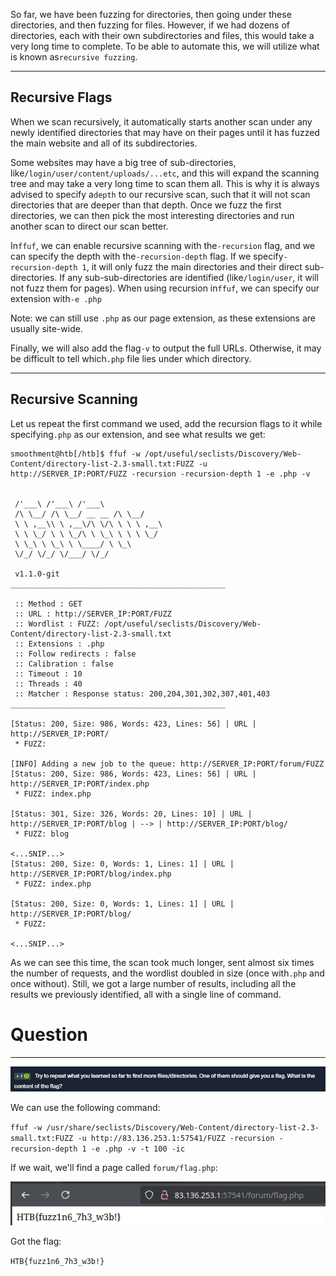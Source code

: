 So far, we have been fuzzing for directories, then going under these directories, and then fuzzing for files. However, if we had dozens of directories, each with their own subdirectories and files, this would take a very long time to complete. To be able to automate this, we will utilize what is known as`recursive fuzzing`.

---

## Recursive Flags

When we scan recursively, it automatically starts another scan under any newly identified directories that may have on their pages until it has fuzzed the main website and all of its subdirectories.

Some websites may have a big tree of sub-directories, like`/login/user/content/uploads/...etc`, and this will expand the scanning tree and may take a very long time to scan them all. This is why it is always advised to specify a`depth` to our recursive scan, such that it will not scan directories that are deeper than that depth. Once we fuzz the first directories, we can then pick the most interesting directories and run another scan to direct our scan better.

In`ffuf`, we can enable recursive scanning with the`-recursion` flag, and we can specify the depth with the`-recursion-depth` flag. If we specify`-recursion-depth 1`, it will only fuzz the main directories and their direct sub-directories. If any sub-sub-directories are identified (like`/login/user`, it will not fuzz them for pages). When using recursion in`ffuf`, we can specify our extension with`-e .php`

Note: we can still use `.php` as our page extension, as these extensions are usually site-wide.

Finally, we will also add the flag`-v` to output the full URLs. Otherwise, it may be difficult to tell which`.php` file lies under which directory.

---

## Recursive Scanning

Let us repeat the first command we used, add the recursion flags to it while specifying`.php` as our extension, and see what results we get:



```shell-session
smoothment@htb[/htb]$ ffuf -w /opt/useful/seclists/Discovery/Web-Content/directory-list-2.3-small.txt:FUZZ -u http://SERVER_IP:PORT/FUZZ -recursion -recursion-depth 1 -e .php -v


 /'___\ /'___\ /'___\ 
 /\ \__/ /\ \__/ __ __ /\ \__/ 
 \ \ ,__\\ \ ,__\/\ \/\ \ \ \ ,__\ 
 \ \ \_/ \ \ \_/\ \ \_\ \ \ \ \_/ 
 \ \_\ \ \_\ \ \____/ \ \_\ 
 \/_/ \/_/ \/___/ \/_/ 

 v1.1.0-git
________________________________________________

 :: Method : GET
 :: URL : http://SERVER_IP:PORT/FUZZ
 :: Wordlist : FUZZ: /opt/useful/seclists/Discovery/Web-Content/directory-list-2.3-small.txt
 :: Extensions : .php 
 :: Follow redirects : false
 :: Calibration : false
 :: Timeout : 10
 :: Threads : 40
 :: Matcher : Response status: 200,204,301,302,307,401,403
________________________________________________

[Status: 200, Size: 986, Words: 423, Lines: 56] | URL | http://SERVER_IP:PORT/
 * FUZZ: 

[INFO] Adding a new job to the queue: http://SERVER_IP:PORT/forum/FUZZ
[Status: 200, Size: 986, Words: 423, Lines: 56] | URL | http://SERVER_IP:PORT/index.php
 * FUZZ: index.php

[Status: 301, Size: 326, Words: 20, Lines: 10] | URL | http://SERVER_IP:PORT/blog | --> | http://SERVER_IP:PORT/blog/
 * FUZZ: blog

<...SNIP...>
[Status: 200, Size: 0, Words: 1, Lines: 1] | URL | http://SERVER_IP:PORT/blog/index.php
 * FUZZ: index.php

[Status: 200, Size: 0, Words: 1, Lines: 1] | URL | http://SERVER_IP:PORT/blog/
 * FUZZ: 

<...SNIP...>
```

As we can see this time, the scan took much longer, sent almost six times the number of requests, and the wordlist doubled in size (once with`.php` and once without). Still, we got a large number of results, including all the results we previously identified, all with a single line of command.

# Question
---
![Pasted image 20250129144015.png](../../../../IMAGES/Pasted%20image%2020250129144015.png)

We can use the following command:

`ffuf -w /usr/share/seclists/Discovery/Web-Content/directory-list-2.3-small.txt:FUZZ -u http://83.136.253.1:57541/FUZZ -recursion -recursion-depth 1 -e .php -v -t 100 -ic`

If we wait, we'll find a page called `forum/flag.php`:

![Pasted image 20250129145846.png](../../../../IMAGES/Pasted%20image%2020250129145846.png)

Got the flag:

`HTB{fuzz1n6_7h3_w3b!}`
